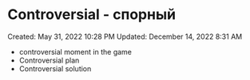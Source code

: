 # Controversial - спорный

Created: May 31, 2022 10:28 PM
Updated: December 14, 2022 8:31 AM

- controversial moment in the game
- Controversial plan
- Controversial solution